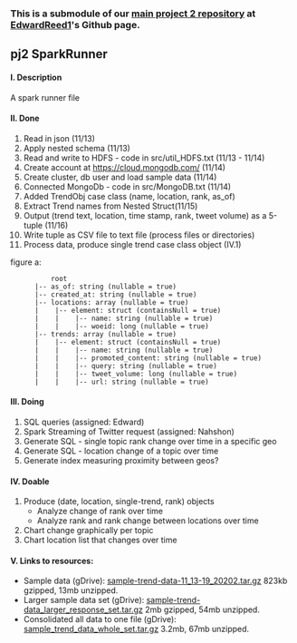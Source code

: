 ### This is a **submodule** of our [main project 2 repository](https://github.com/EdwardReed1/revature_project_2) at [EdwardReed1](https://github.com/EdwardReed1)'s Github page.

## pj2 SparkRunner

#### I. Description
A spark runner file

#### II. Done
1. Read in json (11/13)
2. Apply nested schema (11/13)
3. Read and write to HDFS - code in src/util_HDFS.txt (11/13 - 11/14)
4. Create account at https://cloud.mongodb.com/ (11/14)
5. Create cluster, db user and load sample data (11/14)
6. Connected MongoDb - code in src/MongoDB.txt (11/14) 
7. Added TrendObj case class (name, location, rank, as_of)
8. Extract Trend names from Nested Struct(11/15)
9. Output (trend text, location, time stamp, rank, tweet volume) as a 5-tuple (11/16)
10. Write tuple as CSV file to text file (process files or directories)
11. Process data, produce single trend case class object (IV.1)

figure a:
```
          root
      |-- as_of: string (nullable = true)
      |-- created_at: string (nullable = true)
      |-- locations: array (nullable = true)
      |    |-- element: struct (containsNull = true)
      |    |    |-- name: string (nullable = true)
      |    |    |-- woeid: long (nullable = true)
      |-- trends: array (nullable = true)
      |    |-- element: struct (containsNull = true)
      |    |    |-- name: string (nullable = true)
      |    |    |-- promoted_content: string (nullable = true)
      |    |    |-- query: string (nullable = true)
      |    |    |-- tweet_volume: long (nullable = true)
      |    |    |-- url: string (nullable = true)
```

#### III. Doing
1. SQL queries (assigned: Edward)
2. Spark Streaming of Twitter request (assigned: Nahshon)
3. Generate SQL - single topic rank change over time in a specific geo
4. Generate SQL - location change of a topic over time
5. Generate index measuring proximity between geos?


#### IV. Doable
1. Produce (date, location, single-trend, rank) objects 
   * Analyze change of rank over time
   * Analyze rank and rank change between locations over time
2. Chart change graphically per topic
3. Chart location list that changes over time


#### V. Links to resources:
- Sample data (gDrive): [sample-trend-data-11_13-19_20202.tar.gz](https://drive.google.com/file/d/1fN3BjOMfke32r7TVxRaNu-1yT9JtYYah/view?usp=sharing) 823kb gzipped, 13mb unzipped.
- Larger sample data set (gDrive):  [sample-trend-data_larger_response_set.tar.gz](https://drive.google.com/file/d/1DHmJCIs2r4OK4BBj6d-uFtGiFX1jSLNO/view?usp=sharing) 2mb gzipped, 54mb unzipped.
- Consolidated all data to one file (gDrive): [sample_trend_data_whole_set.tar.gz](https://drive.google.com/file/d/1jeaPTZlcY1JbZh3W_J6T1Xv1M09eAXrp/view?usp=sharing) 3.2mb,  67mb unzipped.
